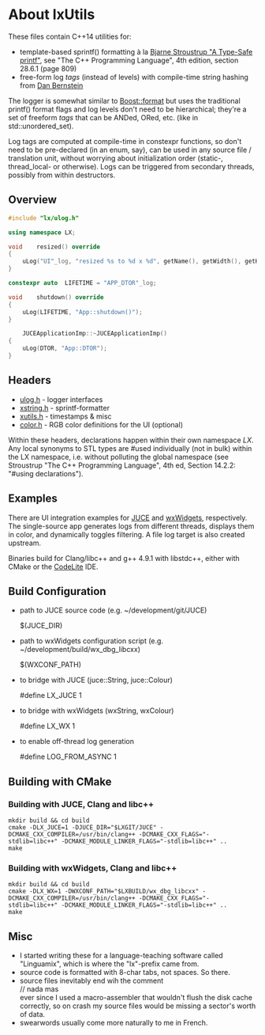 # About lxUtils

These files contain C++14 utilities for:

* template-based sprintf() formatting à la [Bjarne Stroustrup "A Type-Safe printf"][1], see "The C++ Programming Language", 4th edition, section 28.6.1 (page 809)
* free-form log _tags_ (instead of levels) with compile-time string hashing from [Dan Bernstein][2]

The logger is somewhat similar to [Boost::format](http://www.boost.org/doc/libs/1_59_0/libs/format/doc/format.html) but uses the traditional printf() format flags and log levels don't need to be hierarchical; they're a set of freeform _tags_ that can be ANDed, ORed, etc. (like in std::unordered_set).  

Log tags are computed at compile-time in constexpr functions, so don't need to be pre-declared (in an enum, say), can be used in any source file / translation unit, without worrying about initialization order (static-, thread_local- or otherwise). Logs can be triggered from secondary threads, possibly from within destructors.

[1]: http://www.stroustrup.com/C++11FAQ.html#variadic-templates
[2]: http://www.cse.yorku.ca/~oz/hash.html


## Overview

```c++
#include "lx/ulog.h"

using namespace LX;

void	resized() override
{
	uLog("UI"_log, "resized %s to %d x %d", getName(), getWidth(), getHeight());
}

constexpr auto	LIFETIME = "APP_DTOR"_log;

void	shutdown() override
{
	uLog(LIFETIME, "App::shutdown()");
}

	JUCEApplicationImp::~JUCEApplicationImp()
{
	uLog(DTOR, "App::DTOR");
}

```

## Headers

* [ulog.h](inc/lx/ulog.h) - logger interfaces
* [xstring.h](inc/lx/xstring.h) - sprintf-formatter
* [xutils.h](inc/lx/xutils.h) - timestamps & misc
* [color.h](inc/lx/color.h) - RGB color definitions for the UI (optional)

Within these headers, declarations happen within their own namespace _LX_. Any local synonyms to STL types are \#used individually (not in bulk) within the LX namespace, i.e. without polluting the global namespace (see Stroustrup "The C++ Programming Language", 4th ed, Section 14.2.2: "\#using declarations"). 


## Examples

There are UI integration examples for [JUCE](http://www.juce.com) and [wxWidgets](http://www.wxwidgets.org), respectively. The single-source app generates logs from different threads, displays them in color, and dynamically toggles filtering. A file log target is also created upstream.  

Binaries build for Clang/libc++ and g++ 4.9.1 with libstdc++, either with CMake or the [CodeLite](http://www.codelite.org) IDE.


## Build Configuration

* path to JUCE source code (e.g. ~/development/git/JUCE)  

    $(JUCE_DIR)

* path to wxWidgets configuration script (e.g. ~/development/build/wx_dbg_libcxx)  

    $(WXCONF_PATH)

* to bridge with JUCE (juce::String, juce::Colour)  

    \#define LX_JUCE 1

* to bridge with wxWidgets (wxString, wxColour)  

    \#define LX_WX 1

* to enable off-thread log generation  

    \#define LOG_FROM_ASYNC 1


## Building with CMake

### Building with JUCE, Clang and libc++

    mkdir build && cd build
    cmake -DLX_JUCE=1 -DJUCE_DIR="$LXGIT/JUCE" -DCMAKE_CXX_COMPILER=/usr/bin/clang++ -DCMAKE_CXX_FLAGS="-stdlib=libc++" -DCMAKE_MODULE_LINKER_FLAGS="-stdlib=libc++" ..
    make
    

### Building with wxWidgets, Clang and libc++

    mkdir build && cd build
    cmake -DLX_WX=1 -DWXCONF_PATH="$LXBUILD/wx_dbg_libcxx" -DCMAKE_CXX_COMPILER=/usr/bin/clang++ -DCMAKE_CXX_FLAGS="-stdlib=libc++" -DCMAKE_MODULE_LINKER_FLAGS="-stdlib=libc++" ..
    make
    

## Misc

* I started writing these for a language-teaching software called "Linguamix", which is where the "lx"-prefix came from.
* source code is formatted with 8-char tabs, not spaces. So there.
* source files inevitably end wih the comment  
    // nada mas  
  ever since I used a macro-assembler that wouldn't flush the disk cache correctly, so on crash my source files would be missing a sector's worth of data.
* swearwords usually come more naturally to me in French.
